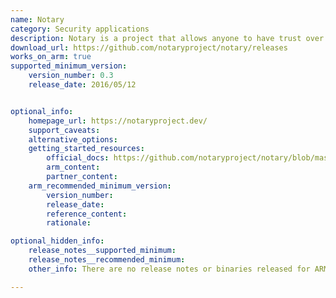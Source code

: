 ```yaml
---
name: Notary
category: Security applications
description: Notary is a project that allows anyone to have trust over arbitrary collections of data.
download_url: https://github.com/notaryproject/notary/releases
works_on_arm: true
supported_minimum_version:
    version_number: 0.3
    release_date: 2016/05/12


optional_info:
    homepage_url: https://notaryproject.dev/
    support_caveats:
    alternative_options:
    getting_started_resources:
        official_docs: https://github.com/notaryproject/notary/blob/master/docs/getting_started.md
        arm_content:
        partner_content:
    arm_recommended_minimum_version:
        version_number:
        release_date:
        reference_content:
        rationale:

optional_hidden_info:
    release_notes__supported_minimum:
    release_notes__recommended_minimum:
    other_info: There are no release notes or binaries released for ARM64. However, ARM64 binaries can be built from version v0.3.

---
```

